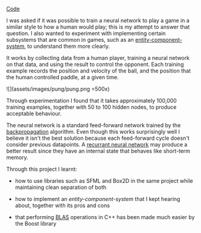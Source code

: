 [Code](https://github.com/clomax/pong_neural_net)

I was asked if it was possible to train a neural network to play a game in a
similar style to how a human would play; this is my attempt to answer that
question. I also wanted to experiment with implementing certain subsystems that
are common in games, such as an
[entity-component-system](https://en.wikipedia.org/wiki/Entity_component_system),
to understand them more clearly.

It works by collecting data from a human player, training a neural network on
that data, and using the result to control the opponent. Each training example
records the position and velocity of the ball, and the position that the human
controlled paddle, at a given time.

![](assets/images/pung/pung.png =500x)

Through experimentation I found that it takes approximately 100,000 training
examples, together with 50 to 100 hidden nodes, to produce acceptable
behaviour.

The neural network is a standard feed-forward network trained by the
[backpropagation](https://en.wikipedia.org/wiki/Backpropagation#Summary)
algorithm. Even though this works surprisingly well I believe it isn't the best
solution because each feed-forward cycle doesn't consider previous datapoints.
A [recurrant neural
network](https://en.wikipedia.org/wiki/Recurrent_neural_network) may produce a
better result since they have an internal state that behaves like short-term
memory.

Through this project I learnt:

* how to use libraries such as SFML and Box2D in the same project while
  maintaining clean separation of both

* how to implement an *entity-component-system* that I kept hearing about,
  together with its pros and cons

* that performing
  [BLAS](https://en.wikipedia.org/wiki/Basic_Linear_Algebra_Subprograms)
  operations in C++ has been made much easier by the Boost library
